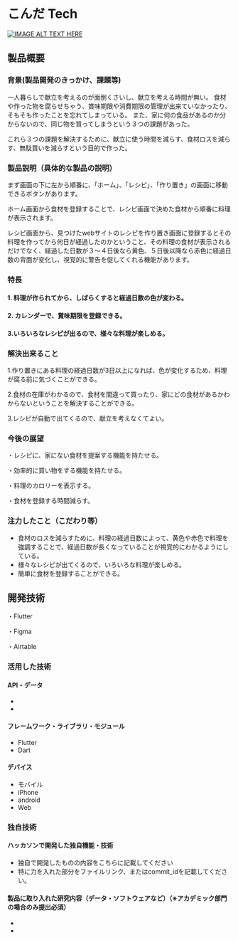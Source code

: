 # こんだ Tech

[![IMAGE ALT TEXT HERE](https://jphacks.com/wp-content/uploads/2022/08/JPHACKS2022_ogp.jpg)](https://www.youtube.com/watch?v=LUPQFB4QyVo)

## 製品概要
### 背景(製品開発のきっかけ、課題等)
一人暮らしで献立を考えるのが面倒くさいし、献立を考える時間が無い。
食材や作った物を腐らせちゃう、賞味期限や消費期限の管理が出来ていなかったり、そもそも作ったことを忘れてしまっている。
また、家に何の食品があるのか分からないので、同じ物を買ってしまうという３つの課題があった。


これら３つの課題を解決するために、献立に使う時間を減らす、食材ロスを減らす、無駄買いを減らすという目的で作った。





### 製品説明（具体的な製品の説明）
まず画面の下に左から順番に、「ホーム」、「レシピ」、「作り置き」の画面に移動できるボタンがあります。　　


ホーム画面から食材を登録することで、レシピ画面で決めた食材から順番に料理が表示されます。


レシピ画面から、見つけたwebサイトのレシピを作り置き画面に登録するとその料理を作ってから何日が経過したのかということ、その料理の食材が表示されるだけでなく、経過した日数が３～４日後なら黄色、５日後以降なら赤色に経過日数の背面が変化し、視覚的に警告を促してくれる機能があります。
### 特長
#### 1. 料理が作られてから、しばらくすると経過日数の色が変わる。
#### 2. カレンダーで、賞味期限を登録できる。
#### 3.いろいろなレシピが出るので、様々な料理が楽しめる。

### 解決出来ること
1.作り置きにある料理の経過日数が3日以上になれば、色が変化するため、料理が腐る前に気づくことができる。


2.食材の在庫がわかるので、食材を間違って買ったり、家にどの食材があるかわからないということを解決することができる。


3.レシピが自動で出てくるので、献立を考えなくてよい。

### 今後の展望
・レシピに、家にない食材を提案する機能を持たせる。


・効率的に買い物をする機能を持たせる。


・料理のカロリーを表示する。


・食材を登録する時間減らす。

### 注力したこと（こだわり等）
* 食材のロスを減らすために、料理の経過日数によって、黄色や赤色で料理を強調することで、経過日数が長くなっていることが視覚的にわかるようにしている。　　
* 様々なレシピが出てくるので、いろいろな料理が楽しめる。　　
* 簡単に食材を登録することができる。

## 開発技術
・Flutter　


・Figma


・Airtable　　
### 活用した技術
#### API・データ
* 
* 

#### フレームワーク・ライブラリ・モジュール
* Flutter
* Dart

#### デバイス
* モバイル
* iPhone
* android
* Web

### 独自技術
#### ハッカソンで開発した独自機能・技術
* 独自で開発したものの内容をこちらに記載してください
* 特に力を入れた部分をファイルリンク、またはcommit_idを記載してください。

#### 製品に取り入れた研究内容（データ・ソフトウェアなど）（※アカデミック部門の場合のみ提出必須）
* 
* 
